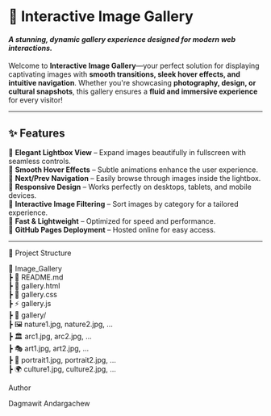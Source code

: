 # 🎨 Interactive Image Gallery  
#### _A stunning, dynamic gallery experience designed for modern web interactions._  

Welcome to **Interactive Image Gallery**—your perfect solution for displaying captivating images with **smooth transitions, sleek hover effects, and intuitive navigation**. Whether you're showcasing **photography, design, or cultural snapshots**, this gallery ensures a **fluid and immersive experience** for every visitor!  

---

## ✨ Features  
🔹 **Elegant Lightbox View** – Expand images beautifully in fullscreen with seamless controls.  
🔹 **Smooth Hover Effects** – Subtle animations enhance the user experience.  
🔹 **Next/Prev Navigation** – Easily browse through images inside the lightbox.  
🔹 **Responsive Design** – Works perfectly on desktops, tablets, and mobile devices.  
🔹 **Interactive Image Filtering** – Sort images by category for a tailored experience.  
🔹 **Fast & Lightweight** – Optimized for speed and performance.  
🔹 **GitHub Pages Deployment** – Hosted online for easy access.  

---


📂 Project Structure

📂 Image_Gallery  
 ┣ 📜 README.md  
 ┣ 📜 gallery.html  
 ┣ 🎨 gallery.css  
 ┣ ⚡ gallery.js  
 ┣ 📁 gallery/  
    ┣ 🖼 nature1.jpg, nature2.jpg, ...  
    ┣ 🏛 arc1.jpg, arc2.jpg, ...  
    ┣ 🎭 art1.jpg, art2.jpg, ...  
    ┣ 🤵 portrait1.jpg, portrait2.jpg, ...  
    ┣ 🌍 culture1.jpg, culture2.jpg, ...  


Author

Dagmawit Andargachew

